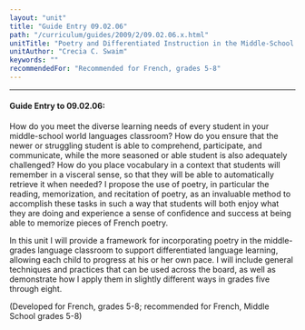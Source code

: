 ```yaml
---
layout: "unit"
title: "Guide Entry 09.02.06"
path: "/curriculum/guides/2009/2/09.02.06.x.html"
unitTitle: "Poetry and Differentiated Instruction in the Middle-School French Classroom"
unitAuthor: "Crecia C. Swaim"
keywords: ""
recommendedFor: "Recommended for French, grades 5-8"
---
```

<body>
<hr/>
<h4>
Guide Entry to 09.02.06:
</h4>
<p>How do you meet the diverse learning needs of every student in your middle-school world languages classroom? How do you ensure that the newer or struggling student is able to comprehend, participate, and communicate, while the more seasoned or able student is also adequately challenged? How do you place vocabulary in a context that students will remember in a visceral sense, so that they will be able to automatically retrieve it when needed?  I propose the use of poetry, in particular the reading, memorization, and recitation of poetry, as an invaluable method to accomplish these tasks in such a way that students will both enjoy what they are doing and experience a sense of confidence and success at being able to memorize pieces of French poetry.</p>
<p>
In this unit I will provide a framework for incorporating poetry in the middle-grades language classroom to support differentiated language learning, allowing each child to progress at his or her own pace. I will include general techniques and practices that can be used across the board, as well as demonstrate how I apply them in slightly different ways in grades five through eight.
</p>
<p>
(Developed for French, grades 5-8; recommended for French, Middle School grades 5-8)
</p>
</body>
